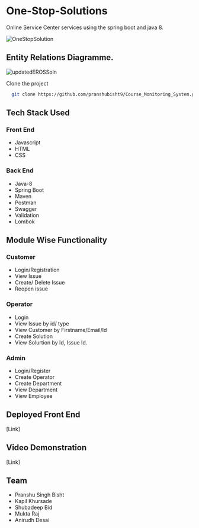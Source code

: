 # One-Stop-Solutions
Online Service Center services using the spring boot and java 8.

![OneStopSolution](https://user-images.githubusercontent.com/107981122/214225417-3a528f1a-aca4-4d36-99bd-1262a646c460.png)

## Entity Relations Diagramme.

![updatedEROSSoln](https://user-images.githubusercontent.com/106018070/215487357-b4d5afda-0d99-4f13-836c-a3f3a59659a4.png)

Clone the project

```bash
  git clone https://github.com/pranshubisht9/Course_Monitoring_System.git
```

## Tech Stack Used

### Front End
* Javascript
* HTML
* CSS

### Back End
* Java-8
* Spring Boot
* Maven
* Postman
* Swagger
* Validation
* Lombok

## Module Wise Functionality

### Customer
* Login/Registration
* View Issue
* Create/ Delete Issue
* Reopen issue

### Operator
* Login
* View Issue by id/ type
* View Customer by Firstname/Email/Id
* Create Solution
* View Solurtion by Id, Issue Id.

### Admin 
* Login/Register
* Create Operator
* Create Department
* View Department
* View Employee


## Deployed Front End

[Link]

## Video Demonstration

[Link]

## Team

* Pranshu Singh Bisht
* Kapil Khursade
* Shubadeep Bid
* Mukta Raj
* Anirudh Desai
